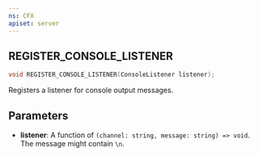 ```yaml
---
ns: CFX
apiset: server
---
```

## REGISTER_CONSOLE_LISTENER

```c
void REGISTER_CONSOLE_LISTENER(ConsoleListener listener);
```

Registers a listener for console output messages.

## Parameters
* **listener**: A function of `(channel: string, message: string) => void`. The message might contain `\n`.

